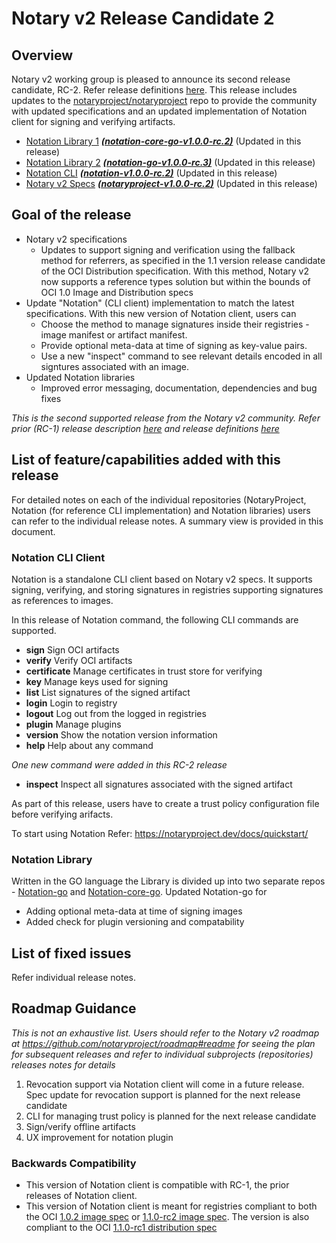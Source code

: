 # Notary v2 Release Candidate 2 

## Overview
Notary v2 working group is pleased to announce its second release candidate, RC-2. Refer release definitions [here](https://github.com/notaryproject/notation/blob/main/RELEASE_MANAGEMENT.md). This release includes updates to the [notaryproject/notaryproject](https://github.com/notaryproject/notaryproject) repo to provide the community with updated specifications and an updated implementation of Notation client for signing and verifying artifacts.

- [Notation Library 1](https://github.com/notaryproject/notation-core-go) ***[(notation-core-go-v1.0.0-rc.2)](https://github.com/notaryproject/notation-core-go/releases/tag/v1.0.0-rc.2)***   (Updated in this release)
- [Notation Library 2](https://github.com/notaryproject/notation-go) ***[(notation-go-v1.0.0-rc.3)](https://github.com/notaryproject/notation-go/releases/tag/v1.0.0-rc.3)***   (Updated in this release)
- [Notation CLI](https://github.com/notaryproject/notation)   ***([notation-v1.0.0-rc.2)](https://github.com/notaryproject/notation/releases/tag/v1.0.0-rc.2)***   (Updated in this release) 
- [Notary v2 Specs](https://github.com/notaryproject/notaryproject) ***[(notaryproject-v1.0.0-rc.2)](https://github.com/notaryproject/notaryproject/releases/tag/v1.0.0-rc.2)*** (Updated in this release)

## Goal of the release
- Notary v2 specifications
  - Updates to support signing and verification using the fallback method for referrers, as specified in the 1.1 version release candidate of the OCI Distribution specification. With this method, Notary v2 now supports a reference types solution but within the bounds of OCI 1.0 Image and Distribution specs 
- Update "Notation" (CLI client) implementation to match the latest specifications. With this new version of Notation client, users can
  - Choose the method to manage signatures inside their registries - image manifest or artifact manifest.
  - Provide optional meta-data at time of signing as key-value pairs.
  - Use a new "inspect" command to see relevant details encoded in all signtures associated with an image.
- Updated Notation libraries
  - Improved error messaging, documentation, dependencies and bug fixes

    
*This is the second supported release from the Notary v2 community. Refer prior (RC-1) release description [here](https://github.com/notaryproject/roadmap/blob/main/RELEASENOTES/v2.0.0.rc-1.MD) and release definitions [here](https://github.com/notaryproject/notation/blob/main/RELEASE_MANAGEMENT.md)*

## List of feature/capabilities added with this release
For detailed notes on each of the individual repositories (NotaryProject, Notation (for reference CLI implementation) and Notation libraries) users can refer to the individual release notes. A summary view is provided in this document.

### Notation CLI Client
Notation is a standalone CLI client based on Notary v2 specs. It supports signing, verifying, and storing signatures in registries supporting signatures as references to images.

In this release of Notation command, the following CLI commands are supported. 
  - **sign**        Sign OCI artifacts
  - **verify**      Verify OCI artifacts
  - **certificate** Manage certificates in trust store for verifying 
  - **key**         Manage keys used for signing
  - **list**        List signatures of the signed artifact
  - **login**       Login to registry
  - **logout**      Log out from the logged in registries
  - **plugin**      Manage plugins  
  - **version**     Show the notation version information
  - **help**        Help about any command

*One new command were added in this RC-2 release*
  - **inspect**     Inspect all signatures associated with the signed artifact 
  
As part of this release, users have to create a trust policy configuration file before verifying arifacts. 

To start using Notation Refer: https://notaryproject.dev/docs/quickstart/ 

### Notation Library 
Written in the GO language the Library is divided up into two separate repos - [Notation-go](https://github.com/notaryproject/notation-go) and [Notation-core-go](https://github.com/notaryproject/notation-core-go). Updated Notation-go for
- Adding optional meta-data at time of signing images
- Added check for plugin versioning and compatability

## List of fixed issues
Refer individual release notes.

## Roadmap Guidance
*This is not an exhaustive list. Users should refer to the Notary v2 roadmap at https://github.com/notaryproject/roadmap#readme for seeing the plan for subsequent releases and refer to individual subprojects (repositories) releases notes for details*

1. Revocation support via Notation client will come in a future release. Spec update for revocation support is planned for the next release candidate
2. CLI for managing trust policy is planned for the next release candidate
3. Sign/verify offline artifacts
4. UX improvement for notation plugin

### Backwards Compatibility
- This version of Notation client is compatible with RC-1, the prior releases of Notation client.
- This version of Notation client is meant for registries compliant to both the OCI [1.0.2 image spec](https://github.com/opencontainers/image-spec/releases/tag/v1.0.2) or [1.1.0-rc2 image spec](https://github.com/opencontainers/image-spec/releases/tag/v1.1.0-rc2). The version is also compliant to the OCI [1.1.0-rc1 distribution spec](https://github.com/opencontainers/distribution-spec/releases/tag/v1.1.0-rc1) 